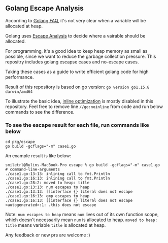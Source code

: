 ## Golang Escape Analysis

According to [Golang FAQ](https://golang.org/doc/faq#stack_or_heap), it's not very 
clear when a variable will be allocated at heap.

Golang uses [Escape Analysis](https://github.com/golang/go/wiki/CompilerOptimizations#escape-analysis) to decide where a vairable should be allocated.

For programming, it's a good idea to keep heap memory as small as possible, since
we want to reduce the garbage collection pressure. This repositry includes golang escapse cases and no-escape cases.

Taking these cases as a guide to write efficient golang code for high performance.

Result of this repository is based on go version: `go version go1.15.8 darwin/amd64`

To illustrate the basic idea, [inline optimization](https://github.com/golang/go/wiki/CompilerOptimizations#function-inlining) is mostly disabled in this repository. Feel free to remove line `//go:noinline` from code and run below commands to see the difference.

### To see the escape result for each file, run commands like below

```
cd pkg/escape
go build -gcflags="-m" case1.go
```

An example result is like below:

```
smiletrl@Rulins-MacBook-Pro escape % go build -gcflags="-m" case1.go
# command-line-arguments
./case1.go:13:13: inlining call to fmt.Println
./case1.go:16:13: inlining call to fmt.Println
./case1.go:28:2: moved to heap: title
./case1.go:13:13: num escapes to heap
./case1.go:13:13: []interface {} literal does not escape
./case1.go:16:13: emp escapes to heap
./case1.go:16:13: []interface {} literal does not escape
<autogenerated>:1: .this does not escape
```

Note: `num escapes to heap` means `num` lives out of its own function scope, which doesn't necessarily mean `num` is allocated to heap. `moved to heap: title` means variable `title` is allocated at heap.

Any feedback or new prs are welcome :)
